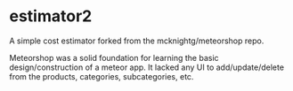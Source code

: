 estimator2
==========

A simple cost estimator forked from the mcknightg/meteorshop repo.

Meteorshop was a solid foundation for learning the basic design/construction of a meteor app. It lacked any UI to add/update/delete from the products, categories, subcategories, etc.

